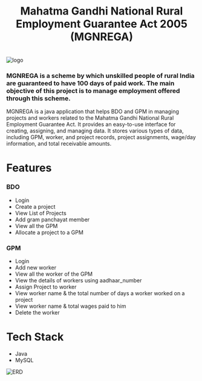 <h1 align="center">Mahatma Gandhi National Rural Employment Guarantee Act 2005 (MGNREGA)</h1>
<br>

<img src="MGNREGA_logo.png" alt="logo">
<br>

<h3>MGNREGA is a scheme by which unskilled people of rural India are guaranteed to have 100 days of paid work. The main objective of this project is to manage employment offered through this scheme.</h3>

<p>MGNREGA is a java application that helps BDO and GPM in managing projects and workers related to the Mahatma Gandhi National Rural Employment Guarantee Act. It provides an easy-to-use interface for creating, assigning, and managing data. It stores various types of data, including GPM, worker, and project records, project assignments, wage/day information, and total receivable amounts.</p>

<h1>Features</h1>

### BDO
   - Login
   - Create a project
   - View List of Projects
   - Add gram panchayat member
   - View all the GPM
   - Allocate a project to a GPM

### GPM
   - Login
   - Add new worker
   - View all the worker of the GPM
   - View the details of workers using aadhaar_number
   - Assign Project to worker
   - View worker name & the total number of days a worker worked on a project
   - View worker name & total wages paid to him
   - Delete the worker

# Tech Stack
   - Java
   - MySQL

<img align="center" src="image/ER_diagram.png" alt="ERD">



